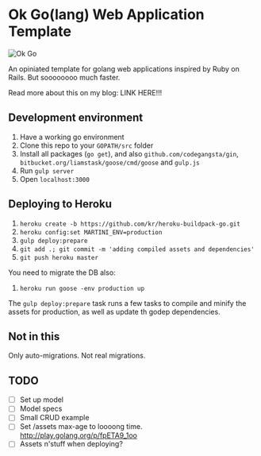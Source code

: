 Ok Go(lang) Web Application Template
====================================

![Ok Go](http://i.vimeocdn.com/video/38089409_640.jpg)

An opiniated template for golang web applications inspired by Ruby on Rails. But soooooooo much faster.

Read more about this on my blog: LINK HERE!!!

Development environment
-----------------------

1. Have a working go environment
2. Clone this repo to your `GOPATH/src` folder
2. Install all packages (`go get`), and also `github.com/codegangsta/gin`, `bitbucket.org/liamstask/goose/cmd/goose` and `gulp.js`
3. Run `gulp server`
4. Open `localhost:3000`

Deploying to Heroku
--------------

1. `heroku create -b https://github.com/kr/heroku-buildpack-go.git`
2. `heroku config:set MARTINI_ENV=production`
3. `gulp deploy:prepare`
4. `git add .; git commit -m 'adding compiled assets and dependencies'`
5. `git push heroku master`

You need to migrate the DB also:

1. `heroku run goose -env production up`

The `gulp deploy:prepare` task runs a few tasks to compile and minify the assets for production, as well as update th godep dependencies.

Not in this
-----------

Only auto-migrations. Not real migrations.

TODO
----

- [ ] Set up model
- [ ] Model specs
- [ ] Small CRUD example
- [ ] Set /assets max-age to loooong time. http://play.golang.org/p/fpETA9_1oo
- [ ] Assets n'stuff when deploying?
